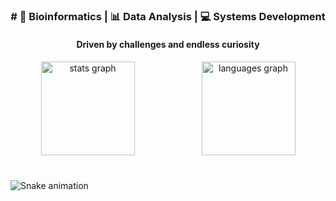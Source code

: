 <h3 align="center">
  # 🧬 Bioinformatics | 📊 Data Analysis | 💻 Systems Development
</h3>

<h4 align="center">
  Driven by challenges and endless curiosity
</h4>


####
<div align="center" style="display: flex; flex-wrap: wrap; justify-content: center; gap: 10px;">
  <img src="https://github-readme-stats.vercel.app/api?username=alessandragr&hide_title=false&hide_rank=false&show_icons=true&include_all_commits=true&count_private=true&disable_animations=false&theme=dracula&locale=en&hide_border=false" height="150" alt="stats graph" style="flex: 1 1 45%; max-width: 100%;" />
  <img src="https://github-readme-stats.vercel.app/api/top-langs?username=alessandragr&locale=en&hide_title=false&layout=compact&card_width=320&langs_count=5&theme=dracula&hide_border=false" height="150" alt="languages graph" style="flex: 1 1 45%; max-width: 100%;" />
</div>


####

###

<br clear="both">

<img src="https://raw.githubusercontent.com/alessandragr/alessandragr/output/snake.svg" alt="Snake animation" />

###
